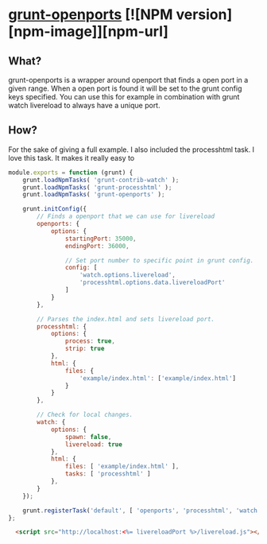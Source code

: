 [grunt-openports](http://baijs.com/grunt-openports) [![NPM version][npm-image]][npm-url]
==================================================
What?
--------------------------------------
grunt-openports is a wrapper around openport that finds a open port in a given range. When a open port is found it will be set to the grunt config keys specified.
You can use this for example in combination with grunt watch livereload to always have a unique port.

How?
--------------------------------------
For the sake of giving a full example. I also included the processhtml task. I love this task. It makes it really easy to
```js
module.exports = function (grunt) {
    grunt.loadNpmTasks( 'grunt-contrib-watch' );
    grunt.loadNpmTasks( 'grunt-processhtml' );
    grunt.loadNpmTasks( 'grunt-openports' );

    grunt.initConfig({
        // Finds a openport that we can use for livereload
        openports: {
            options: {
                startingPort: 35000,
                endingPort: 36000,

                // Set port number to specific point in grunt config.
                config: [
                    'watch.options.livereload',
                    'processhtml.options.data.livereloadPort'
                ]
            }
        },

        // Parses the index.html and sets livereload port.
        processhtml: {
            options: {
                process: true,
                strip: true
            },
            html: {
                files: {
                    'example/index.html': ['example/index.html']
                }
            }
        },

        // Check for local changes.
        watch: {
            options: {
                spawn: false,
                livereload: true
            },
            html: {
                files: [ 'example/index.html' ],
                tasks: [ 'processhtml' ]
            },
        }
    });

    grunt.registerTask('default', [ 'openports', 'processhtml', 'watch' ]);
};
```



```html
  <script src="http://localhost:<%= livereloadPort %>/livereload.js"></script>
```

